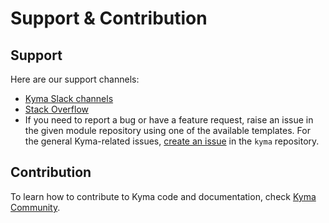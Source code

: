 # Support & Contribution

## Support

Here are our support channels:

- [Kyma Slack channels](https://kyma-community.slack.com/) <!-- markdown-link-check-disable-next-line -->
- [Stack Overflow](https://stackoverflow.com/questions/tagged/kyma)
- If you need to report a bug or have a feature request, raise an issue in the given module repository using one of the available templates. For the general Kyma-related issues, [create an issue](https://github.com/kyma-project/kyma/issues/new/choose) in the `kyma` repository.

## Contribution

To learn how to contribute to Kyma code and documentation, check [Kyma Community](https://github.com/kyma-project/community?tab=readme-ov-file#kyma-community).